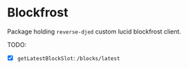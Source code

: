 # Blockfrost

Package holding `reverse-djed` custom lucid blockfrost client.

TODO:

- [x] `getLatestBlockSlot`: `/blocks/latest`
